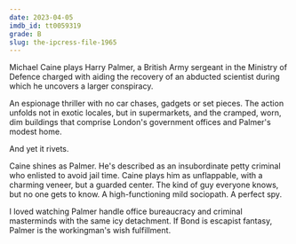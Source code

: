 ```yaml
---
date: 2023-04-05
imdb_id: tt0059319
grade: B
slug: the-ipcress-file-1965
---
```


Michael Caine plays Harry Palmer, a British Army sergeant in the Ministry of Defence charged with aiding the recovery of an abducted scientist during which he uncovers a larger conspiracy.

<!-- end -->

An espionage thriller with no car chases, gadgets or set pieces. The action unfolds not in exotic locales, but in supermarkets, and the cramped, worn, dim buildings that comprise London's government offices and Palmer's modest home.

And yet it rivets.

Caine shines as Palmer. He's described as an insubordinate petty criminal who enlisted to avoid jail time. Caine plays him as unflappable, with a charming veneer, but a guarded center. The kind of guy everyone knows, but no one gets to know. A high-functioning mild sociopath. A perfect spy.

I loved watching Palmer handle office bureaucracy and criminal masterminds with the same icy detachment. If Bond is escapist fantasy, Palmer is the workingman's wish fulfillment.
